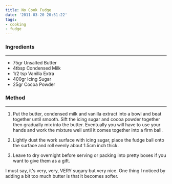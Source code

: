 ```yaml
---
title: No Cook Fudge
date: '2011-03-20 20:51:22'
tags:
- cooking
- fudge
---
```


### Ingredients

---

* 75gr Unsalted Butter
* 4tbsp Condensed Milk
* 1/2 tsp Vanilla Extra
* 400gr Icing Sugar
* 25gr Cocoa Powder

### Method

---

1. Put the butter, condensed milk and vanilla extract into a bowl and beat together until smooth. Sift the icing sugar and cocoa powder together then gradually mix into the butter. Eventually you will have to use your hands and work the mixture well until it comes together into a firm ball.

2. Lightly dust the work surface with icing sugar, place the fudge ball onto the surface and roll evenly about 1.5cm inch thick.

3. Leave to dry overnight before serving or packing into pretty boxes if you want to give them as a gift.

I must say, it's very, very, VERY sugary but very nice. One thing I noticed by adding a bit too much butter is that it becomes softer.